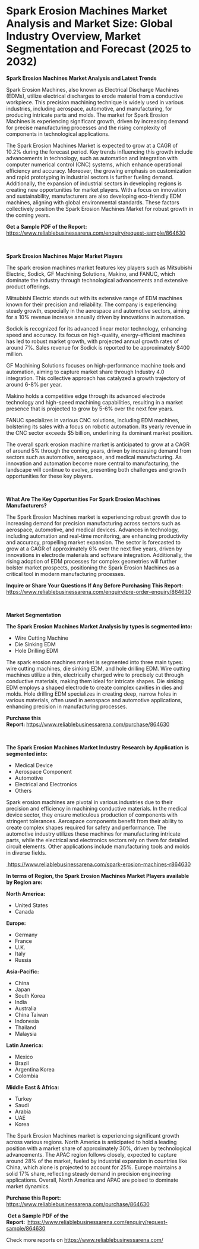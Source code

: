 <p><h1>Spark Erosion Machines Market Analysis and Market Size: Global Industry Overview, Market Segmentation and Forecast (2025 to 2032)</h1></p><p><strong>Spark Erosion Machines Market Analysis and Latest Trends</strong></p>
<p><p>Spark Erosion Machines, also known as Electrical Discharge Machines (EDMs), utilize electrical discharges to erode material from a conductive workpiece. This precision machining technique is widely used in various industries, including aerospace, automotive, and manufacturing, for producing intricate parts and molds. The market for Spark Erosion Machines is experiencing significant growth, driven by increasing demand for precise manufacturing processes and the rising complexity of components in technological applications.</p><p>The Spark Erosion Machines Market is expected to grow at a CAGR of 10.2% during the forecast period. Key trends influencing this growth include advancements in technology, such as automation and integration with computer numerical control (CNC) systems, which enhance operational efficiency and accuracy. Moreover, the growing emphasis on customization and rapid prototyping in industrial sectors is further fueling demand. Additionally, the expansion of industrial sectors in developing regions is creating new opportunities for market players. With a focus on innovation and sustainability, manufacturers are also developing eco-friendly EDM machines, aligning with global environmental standards. These factors collectively position the Spark Erosion Machines Market for robust growth in the coming years.</p></p>
<p><strong>Get a Sample PDF of the Report:&nbsp;</strong> <a href="https://www.reliablebusinessarena.com/enquiry/request-sample/864630?utm_campaign=2095&utm_medium=2&utm_source=Github&utm_content=ia&utm_term=19022025&utm_id=spark-erosion-machines">https://www.reliablebusinessarena.com/enquiry/request-sample/864630</a></p>
<p>&nbsp;</p>
<p><strong>Spark Erosion Machines Major Market Players</strong></p>
<p><p>The spark erosion machines market features key players such as Mitsubishi Electric, Sodick, GF Machining Solutions, Makino, and FANUC, which dominate the industry through technological advancements and extensive product offerings. </p><p>Mitsubishi Electric stands out with its extensive range of EDM machines known for their precision and reliability. The company is experiencing steady growth, especially in the aerospace and automotive sectors, aiming for a 10% revenue increase annually driven by innovations in automation.</p><p>Sodick is recognized for its advanced linear motor technology, enhancing speed and accuracy. Its focus on high-quality, energy-efficient machines has led to robust market growth, with projected annual growth rates of around 7%. Sales revenue for Sodick is reported to be approximately $400 million.</p><p>GF Machining Solutions focuses on high-performance machine tools and automation, aiming to capture market share through Industry 4.0 integration. This collective approach has catalyzed a growth trajectory of around 6-8% per year.</p><p>Makino holds a competitive edge through its advanced electrode technology and high-speed machining capabilities, resulting in a market presence that is projected to grow by 5-6% over the next few years.</p><p>FANUC specializes in various CNC solutions, including EDM machines, bolstering its sales with a focus on robotic automation. Its yearly revenue in the CNC sector exceeds $5 billion, underlining its dominant market position.</p><p>The overall spark erosion machine market is anticipated to grow at a CAGR of around 5% through the coming years, driven by increasing demand from sectors such as automotive, aerospace, and medical manufacturing. As innovation and automation become more central to manufacturing, the landscape will continue to evolve, presenting both challenges and growth opportunities for these key players.</p></p>
<p>&nbsp;</p>
<p><strong>What Are The Key Opportunities For Spark Erosion Machines Manufacturers?</strong></p>
<p><p>The Spark Erosion Machines market is experiencing robust growth due to increasing demand for precision manufacturing across sectors such as aerospace, automotive, and medical devices. Advances in technology, including automation and real-time monitoring, are enhancing productivity and accuracy, propelling market expansion. The sector is forecasted to grow at a CAGR of approximately 6% over the next five years, driven by innovations in electrode materials and software integration. Additionally, the rising adoption of EDM processes for complex geometries will further bolster market prospects, positioning the Spark Erosion Machines as a critical tool in modern manufacturing processes.</p></p>
<p><strong>Inquire or Share Your Questions If Any Before Purchasing This Report:</strong> <a href="https://www.reliablebusinessarena.com/enquiry/pre-order-enquiry/864630?utm_campaign=2095&utm_medium=2&utm_source=Github&utm_content=ia&utm_term=19022025&utm_id=spark-erosion-machines">https://www.reliablebusinessarena.com/enquiry/pre-order-enquiry/864630</a></p>
<p>&nbsp;</p>
<p><strong>Market Segmentation</strong></p>
<p><strong>The Spark Erosion Machines Market Analysis by types is segmented into:</strong></p>
<p><ul><li>Wire Cutting Machine</li><li>Die Sinking EDM</li><li>Hole Drilling EDM</li></ul></p>
<p><p>The spark erosion machines market is segmented into three main types: wire cutting machines, die sinking EDM, and hole drilling EDM. Wire cutting machines utilize a thin, electrically charged wire to precisely cut through conductive materials, making them ideal for intricate shapes. Die sinking EDM employs a shaped electrode to create complex cavities in dies and molds. Hole drilling EDM specializes in creating deep, narrow holes in various materials, often used in aerospace and automotive applications, enhancing precision in manufacturing processes.</p></p>
<p><strong>Purchase this Report:&nbsp;</strong><a href="https://www.reliablebusinessarena.com/purchase/864630?utm_campaign=2095&utm_medium=2&utm_source=Github&utm_content=ia&utm_term=19022025&utm_id=spark-erosion-machines">https://www.reliablebusinessarena.com/purchase/864630</a></p>
<p>&nbsp;</p>
<p><strong>The Spark Erosion Machines Market Industry Research by Application is segmented into:</strong></p>
<p><ul><li>Medical Device</li><li>Aerospace Component</li><li>Automotive</li><li>Electrical and Electronics</li><li>Others</li></ul></p>
<p><p>Spark erosion machines are pivotal in various industries due to their precision and efficiency in machining conductive materials. In the medical device sector, they ensure meticulous production of components with stringent tolerances. Aerospace components benefit from their ability to create complex shapes required for safety and performance. The automotive industry utilizes these machines for manufacturing intricate parts, while the electrical and electronics sectors rely on them for detailed circuit elements. Other applications include manufacturing tools and molds in diverse fields.</p></p>
<p><a href="https://www.reliablebusinessarena.com/spark-erosion-machines-r864630?utm_campaign=2095&utm_medium=2&utm_source=Github&utm_content=ia&utm_term=19022025&utm_id=spark-erosion-machines">&nbsp;https://www.reliablebusinessarena.com/spark-erosion-machines-r864630</a></p>
<p><strong>In terms of Region, the Spark Erosion Machines Market Players available by Region are:</strong></p>
<p>
    <p> <strong> North America: </strong>
        <ul>
            <li>United States</li>
            <li>Canada</li>
        </ul>
        </p> 
    <p> <strong> Europe: </strong>
        <ul>
            <li>Germany</li>
            <li>France</li>
            <li>U.K.</li>
            <li>Italy</li>
            <li>Russia</li>
        </ul>
        </p> 
    <p> <strong> Asia-Pacific: </strong>
        <ul>
            <li>China</li>
            <li>Japan</li>
            <li>South Korea</li>
            <li>India</li>
            <li>Australia</li>
            <li>China Taiwan</li>
            <li>Indonesia</li>
            <li>Thailand</li>
            <li>Malaysia</li>
        </ul>
        </p> 
    <p> <strong> Latin America: </strong>
        <ul>
            <li>Mexico</li>
            <li>Brazil</li>
            <li>Argentina Korea</li>
            <li>Colombia</li>
        </ul>
        </p> 
    <p> <strong> Middle East & Africa: </strong>
        <ul>
            <li>Turkey</li>
            <li>Saudi</li>
            <li>Arabia</li>
            <li>UAE</li>
            <li>Korea</li>
        </ul>
    </p>
    </p>
<p><p>The Spark Erosion Machines market is experiencing significant growth across various regions. North America is anticipated to hold a leading position with a market share of approximately 30%, driven by technological advancements. The APAC region follows closely, expected to capture around 28% of the market, fueled by industrial expansion in countries like China, which alone is projected to account for 25%. Europe maintains a solid 17% share, reflecting steady demand in precision engineering applications. Overall, North America and APAC are poised to dominate market dynamics.</p></p>
<p><strong>Purchase this Report: </strong><a href="https://www.reliablebusinessarena.com/purchase/864630?utm_campaign=2095&utm_medium=2&utm_source=Github&utm_content=ia&utm_term=19022025&utm_id=spark-erosion-machines">https://www.reliablebusinessarena.com/purchase/864630</a></p>
<p>&nbsp;<strong>Get a Sample PDF of the Report:&nbsp;&nbsp;</strong><a href="https://www.reliablebusinessarena.com/enquiry/request-sample/864630?utm_campaign=2095&utm_medium=2&utm_source=Github&utm_content=ia&utm_term=19022025&utm_id=spark-erosion-machines">https://www.reliablebusinessarena.com/enquiry/request-sample/864630</a></p>
<p><strong></strong></p>
<p>Check more reports on <a href="https://www.reliablebusinessarena.com/?utm_campaign=2095&utm_medium=2&utm_source=Github&utm_content=ia&utm_term=19022025&utm_id=spark-erosion-machines">https://www.reliablebusinessarena.com/</a></p>